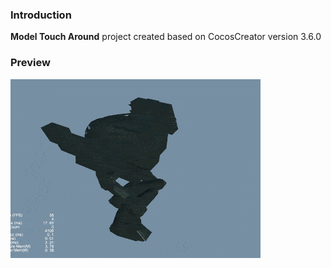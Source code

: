 ### Introduction
**Model Touch Around** project created based on CocosCreator version 3.6.0

### Preview
![image](../../../gif/202201/2022012086.gif)
